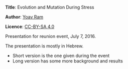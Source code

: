 **Title**: Evolution and Mutation During Stress

**Author**: [Yoav Ram](http://www.yoavram.com)

**Licence**: [CC-BY-SA 4.0](https://creativecommons.org/licenses/by-sa/4.0/)

Presentation for reunion event, July 7, 2016.

The presentation is mostly in Hebrew.

- Short version is the one given during the event
- Long version has some more background and results
